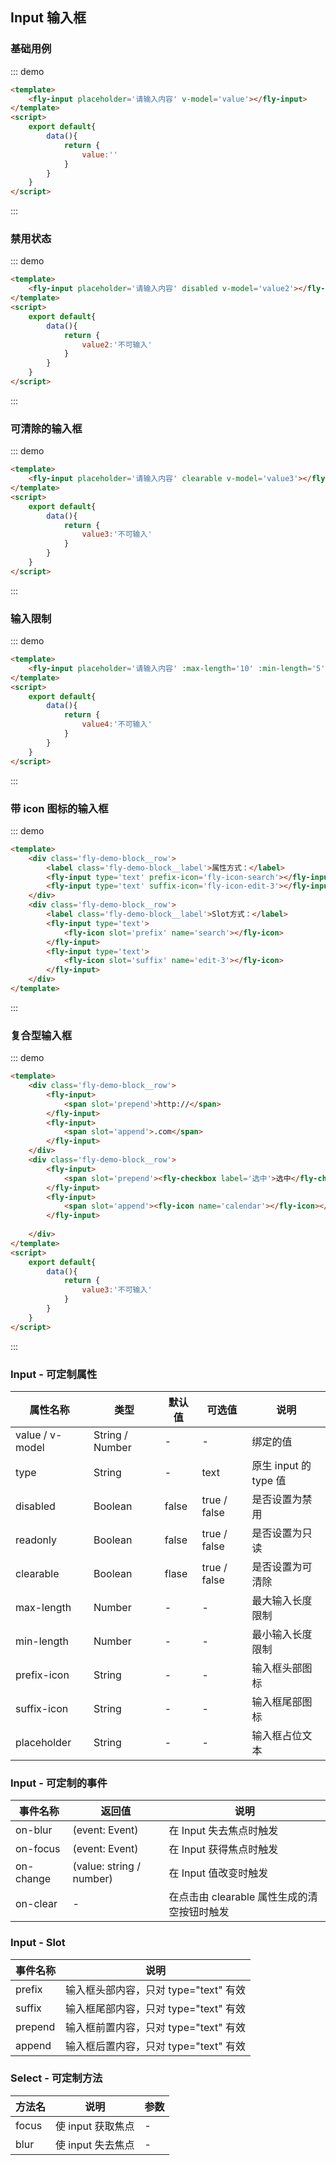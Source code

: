 <script>
module.exports =  {
    data(){
        return {
            value:'',
            value2:'不可输入',
            value3:'',
            value4:''
        }
    }
}
</script>


## Input 输入框

### 基础用例
::: demo
```html
<template>
    <fly-input placeholder='请输入内容' v-model='value'></fly-input>
</template>
<script>
    export default{
        data(){
            return {
                value:''
            }
        }
    }
</script>
```
:::

### 禁用状态

::: demo
```html
<template>
    <fly-input placeholder='请输入内容' disabled v-model='value2'></fly-input>
</template>
<script>
    export default{
        data(){
            return {
                value2:'不可输入'
            }
        }
    }
</script>
```
:::

### 可清除的输入框
::: demo
```html
<template>
    <fly-input placeholder='请输入内容' clearable v-model='value3'></fly-input>
</template>
<script>
    export default{
        data(){
            return {
                value3:'不可输入'
            }
        }
    }
</script>
```
:::

### 输入限制
::: demo
```html
<template>
    <fly-input placeholder='请输入内容' :max-length='10' :min-length='5' v-model='value4'></fly-input>
</template>
<script>
    export default{
        data(){
            return {
                value4:'不可输入'
            }
        }
    }
</script>
```
:::

### 带 icon 图标的输入框
::: demo
```html
<template>
    <div class='fly-demo-block__row'>
        <label class='fly-demo-block__label'>属性方式：</label>
        <fly-input type='text' prefix-icon='fly-icon-search'></fly-input>
        <fly-input type='text' suffix-icon='fly-icon-edit-3'></fly-input>
    </div>
    <div class='fly-demo-block__row'>
        <label class='fly-demo-block__label'>Slot方式：</label>
        <fly-input type='text'>
            <fly-icon slot='prefix' name='search'></fly-icon>
        </fly-input>
        <fly-input type='text'>
            <fly-icon slot='suffix' name='edit-3'></fly-icon>
        </fly-input>
    </div>
</template>
```
:::

### 复合型输入框
::: demo
```html
<template>
    <div class='fly-demo-block__row'>
        <fly-input>
            <span slot='prepend'>http://</span>
        </fly-input>
        <fly-input>
            <span slot='append'>.com</span>
        </fly-input>
    </div>
    <div class='fly-demo-block__row'>
        <fly-input>
            <span slot='prepend'><fly-checkbox label='选中'>选中</fly-checkbox></span>
        </fly-input>
        <fly-input>
            <span slot='append'><fly-icon name='calendar'></fly-icon></span>
        </fly-input>
        
    </div>
</template>
<script>
    export default{
        data(){
            return {
                value3:'不可输入'
            }
        }
    }
</script>
```
:::

### Input - 可定制属性

属性名称 | 类型 | 默认值  | 可选值  | 说明  |
---------|----------|---------|---------|--------|
value / v-model | String / Number | - | - | 绑定的值 |
type | String | - | text | 原生 input 的 type 值 |
disabled | Boolean | false  | true / false | 是否设置为禁用  |
readonly | Boolean | false  | true / false | 是否设置为只读  |
clearable | Boolean | flase | true / false | 是否设置为可清除 |
max-length | Number | - | - | 最大输入长度限制 |
min-length | Number | - | - | 最小输入长度限制 |
prefix-icon | String | - | - | 输入框头部图标 |
suffix-icon | String | - | - | 输入框尾部图标 |
placeholder | String | - | - | 输入框占位文本 |

### Input - 可定制的事件

事件名称 | 返回值 | 说明
---------|----------|---------
on-blur | (event: Event) | 在 Input 失去焦点时触发 |
on-focus | (event: Event) | 在 Input 获得焦点时触发 |
on-change | (value: string / number) | 在 Input 值改变时触发 |
on-clear | - | 在点击由 clearable 属性生成的清空按钮时触发 |

### Input - Slot

事件名称 | 说明
---------|----------|
prefix | 输入框头部内容，只对 type="text" 有效 |
suffix | 输入框尾部内容，只对 type="text" 有效 |
prepend | 输入框前置内容，只对 type="text" 有效 |
append | 输入框后置内容，只对 type="text" 有效 |

### Select - 可定制方法
方法名 | 说明 | 参数
---------|----------|---------
 focus | 使 input 获取焦点 | -
 blur | 使 input 失去焦点 | -